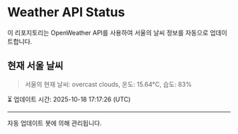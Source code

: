 
# Weather API Status

이 리포지토리는 OpenWeather API를 사용하여 서울의 날씨 정보를 자동으로 업데이트합니다.

## 현재 서울 날씨
> 서울의 현재 날씨: overcast clouds, 온도: 15.64°C, 습도: 83%

⏳ 업데이트 시간: 2025-10-18 17:17:26 (UTC)

---
자동 업데이트 봇에 의해 관리됩니다.
